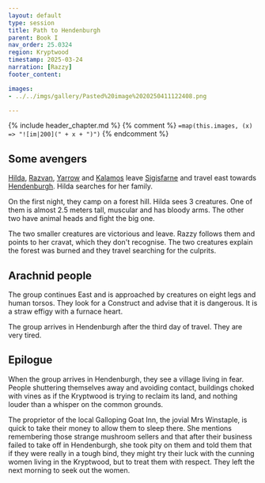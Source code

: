 ```yaml
---
layout: default
type: session
title: Path to Hendenburgh 
parent: Book I
nav_order: 25.0324
region: Kryptwood 
timestamp: 2025-03-24
narration: [Razzy]
footer_content: 

images:
- ../../imgs/gallery/Pasted%20image%2020250411122408.png

---
```


{% include header_chapter.md %}
{% comment %}
`=map(this.images, (x) => "![im|200](" + x + ")")`
{% endcomment %}

## Some avengers

[Hilda](../../directory/Sigisfarne/Hilda.md), [Razvan](../../directory/Sigisfarne/Razvan.md), [Yarrow](../../directory/Sigisfarne/Yarrow.md) and [Kalamos](../../directory/Sigisfarne/Kalamos.md) leave [Sigisfarne](../../directory/Sigisfarne/index.md) and travel east towards [Hendenburgh](../../directory/Hendenburgh/index.md).
Hilda searches for her family.

On the first night, they camp on a forest hill.
Hilda sees 3 creatures.
One of them is almost 2.5 meters tall, muscular and has bloody arms.
The other two have animal heads and fight the big one.

The two smaller creatures are victorious and leave.
Razzy follows them and points to her cravat, which they don't recognise.
The two creatures explain the forest was burned and they travel searching for the culprits.

## Arachnid people

The group continues East and is approached by creatures on eight legs and human torsos.
They look for a Construct and advise that it is dangerous.
It is a straw effigy with a furnace heart.

The group arrives in Hendenburgh after the third day of travel.
They are very tired.

## Epilogue 

When the group arrives in Hendenburgh, they see a village living in fear.
People shuttering themselves away and avoiding contact, buildings choked with vines as if the Kryptwood is trying to reclaim its land, and nothing louder than a whisper on the common grounds.

The proprietor of the local Galloping Goat Inn, the jovial Mrs Winstaple, is quick to take their money to allow them to sleep there.
She mentions remembering those strange mushroom sellers and that after their business failed to take off in Hendenburgh, she took pity on them and told them that if they were really in a tough bind, they might try their luck with the cunning women living in the Kryptwood, but to treat them with respect.
They left the next morning to seek out the women.